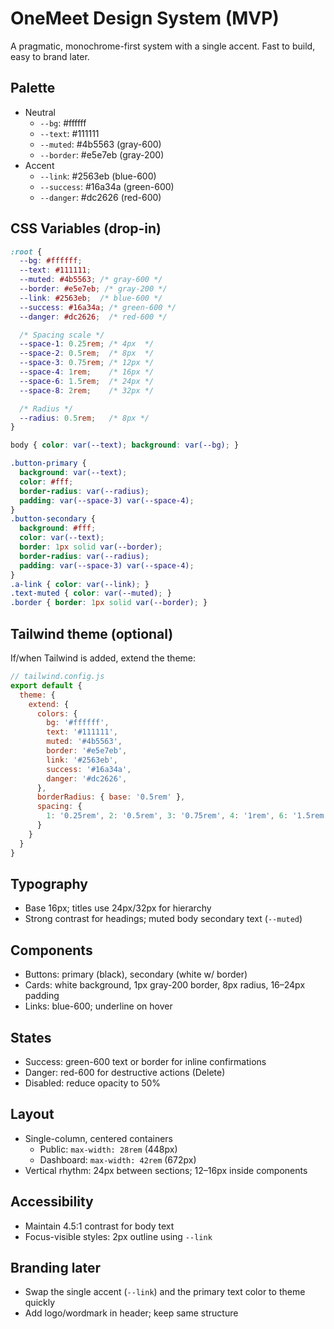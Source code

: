 # OneMeet Design System (MVP)

A pragmatic, monochrome-first system with a single accent. Fast to build, easy to brand later.

## Palette

- Neutral
  - `--bg`: #ffffff
  - `--text`: #111111
  - `--muted`: #4b5563  (gray-600)
  - `--border`: #e5e7eb (gray-200)
- Accent
  - `--link`: #2563eb  (blue-600)
  - `--success`: #16a34a (green-600)
  - `--danger`: #dc2626  (red-600)

## CSS Variables (drop-in)
```css
:root {
  --bg: #ffffff;
  --text: #111111;
  --muted: #4b5563; /* gray-600 */
  --border: #e5e7eb; /* gray-200 */
  --link: #2563eb;  /* blue-600 */
  --success: #16a34a; /* green-600 */
  --danger: #dc2626;  /* red-600 */

  /* Spacing scale */
  --space-1: 0.25rem; /* 4px  */
  --space-2: 0.5rem;  /* 8px  */
  --space-3: 0.75rem; /* 12px */
  --space-4: 1rem;    /* 16px */
  --space-6: 1.5rem;  /* 24px */
  --space-8: 2rem;    /* 32px */

  /* Radius */
  --radius: 0.5rem;   /* 8px */
}

body { color: var(--text); background: var(--bg); }

.button-primary {
  background: var(--text);
  color: #fff;
  border-radius: var(--radius);
  padding: var(--space-3) var(--space-4);
}
.button-secondary {
  background: #fff;
  color: var(--text);
  border: 1px solid var(--border);
  border-radius: var(--radius);
  padding: var(--space-3) var(--space-4);
}
.a-link { color: var(--link); }
.text-muted { color: var(--muted); }
.border { border: 1px solid var(--border); }
```

## Tailwind theme (optional)
If/when Tailwind is added, extend the theme:
```js
// tailwind.config.js
export default {
  theme: {
    extend: {
      colors: {
        bg: '#ffffff',
        text: '#111111',
        muted: '#4b5563',
        border: '#e5e7eb',
        link: '#2563eb',
        success: '#16a34a',
        danger: '#dc2626',
      },
      borderRadius: { base: '0.5rem' },
      spacing: {
        1: '0.25rem', 2: '0.5rem', 3: '0.75rem', 4: '1rem', 6: '1.5rem', 8: '2rem'
      }
    }
  }
}
```

## Typography
- Base 16px; titles use 24px/32px for hierarchy
- Strong contrast for headings; muted body secondary text (`--muted`)

## Components
- Buttons: primary (black), secondary (white w/ border)
- Cards: white background, 1px gray-200 border, 8px radius, 16–24px padding
- Links: blue-600; underline on hover

## States
- Success: green-600 text or border for inline confirmations
- Danger: red-600 for destructive actions (Delete)
- Disabled: reduce opacity to 50%

## Layout
- Single-column, centered containers
  - Public: `max-width: 28rem` (448px)
  - Dashboard: `max-width: 42rem` (672px)
- Vertical rhythm: 24px between sections; 12–16px inside components

## Accessibility
- Maintain 4.5:1 contrast for body text
- Focus-visible styles: 2px outline using `--link`

## Branding later
- Swap the single accent (`--link`) and the primary text color to theme quickly
- Add logo/wordmark in header; keep same structure

